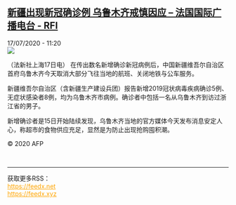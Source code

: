 <!--1594983316000-->
[新疆出现新冠确诊例 乌鲁木齐戒慎因应 – 法国国际广播电台 - RFI](http://www.rfi.fr//cn/contenu/20200717-%E6%96%B0%E7%96%86%E5%87%BA%E7%8E%B0%E6%96%B0%E5%86%A0%E7%A1%AE%E8%AF%8A%E4%BE%8B-%E4%B9%8C%E9%B2%81%E6%9C%A8%E9%BD%90%E6%88%92%E6%85%8E%E5%9B%A0%E5%BA%94)
------

<div>17/07/2020 - 11:20</div><img src="https://s.rfi.fr/media/display/a349e224-c816-11ea-a513-005056bf87d6/w:310/p:16x9/int0011b.200717172003.jpg"><div class="t-content__body u-clearfix"><div class="m-interstitial"></div><p>（法新社上海17日电）    在传出数名新增确诊新冠病例后，中国新疆维吾尔自治区首府乌鲁木齐今天取消大部分飞往当地的航班、关闭地铁与公车服务。</p><p>    新疆维吾尔自治区（含新疆生产建设兵团）报告新增2019冠状病毒疾病确诊5例、无症状感染者8例，均为乌鲁木齐市病例。确诊者中包括一名从乌鲁木齐到访过浙江省的男子。</p><p>    新增确诊者是15日开始陆续发现，乌鲁木齐当地的官方媒体今天发布消息安定人心，称超市的食物供应充足，显然是为防止出现抢购囤积潮。</p><p class="t-copyright">© 2020 AFP</p>        </div><br><hr><div>获取更多RSS：<br><a href="https://feedx.net" style="color:orange" target="_blank">https://feedx.net</a> <br><a href="https://feedx.xyz" style="color:orange" target="_blank">https://feedx.xyz</a><br></div>
